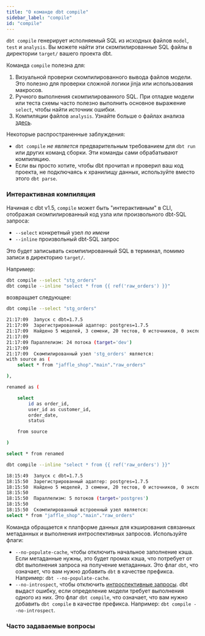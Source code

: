 ```yaml
---
title: "О команде dbt compile"
sidebar_label: "compile"
id: "compile"
---
```


`dbt compile` генерирует исполняемый SQL из исходных файлов `model`, `test` и `analysis`. Вы можете найти эти скомпилированные SQL файлы в директории `target/` вашего проекта dbt.

Команда `compile` полезна для:

1. Визуальной проверки скомпилированного вывода файлов модели. Это полезно для проверки сложной логики jinja или использования макросов.
2. Ручного выполнения скомпилированного SQL. При отладке модели или теста схемы часто полезно выполнить основное выражение `select`, чтобы найти источник ошибки.
3. Компиляции файлов `analysis`. Узнайте больше о файлах анализа [здесь](/docs/build/analyses).

Некоторые распространенные заблуждения:
- `dbt compile` _не является_ предварительным требованием для `dbt run` или других команд сборки. Эти команды сами обрабатывают компиляцию.
- Если вы просто хотите, чтобы dbt прочитал и проверил ваш код проекта, не подключаясь к хранилищу данных, используйте вместо этого `dbt parse`.

### Интерактивная компиляция

Начиная с dbt v1.5, `compile` может быть "интерактивным" в CLI, отображая скомпилированный код узла или произвольного dbt-SQL запроса:
- `--select` конкретный узел _по имени_
- `--inline` произвольный dbt-SQL запрос

Это будет записывать скомпилированный SQL в терминал, помимо записи в директорию `target/`.

Например:

```bash
dbt compile --select "stg_orders"                           
dbt compile --inline "select * from {{ ref('raw_orders') }}"
```

возвращает следующее:

```bash
dbt compile --select "stg_orders"                           

21:17:09  Запуск с dbt=1.7.5
21:17:09  Зарегистрированный адаптер: postgres=1.7.5
21:17:09  Найдено 5 моделей, 3 семени, 20 тестов, 0 источников, 0 экспозиций, 0 метрик, 401 макросов, 0 групп, 0 семантических моделей
21:17:09  
21:17:09 Параллелизм: 24 потока (target='dev')
21:17:09  
21:17:09  Скомпилированный узел 'stg_orders' является:
with source as (
    select * from "jaffle_shop"."main"."raw_orders"

),

renamed as (

    select
        id as order_id,
        user_id as customer_id,
        order_date,
        status

    from source

)

select * from renamed
```

```bash
dbt compile --inline "select * from {{ ref('raw_orders') }}"

18:15:49  Запуск с dbt=1.7.5
18:15:50  Зарегистрированный адаптер: postgres=1.7.5
18:15:50  Найдено 5 моделей, 3 семени, 20 тестов, 0 источников, 0 экспозиций, 0 метрик, 401 макросов, 0 групп, 0 семантических моделей
18:15:50  
18:15:50  Параллелизм: 5 потоков (target='postgres')
18:15:50  
18:15:50  Скомпилированный встроенный узел является:
select * from "jaffle_shop"."main"."raw_orders"
```

Команда обращается к платформе данных для кэширования связанных метаданных и выполнения интроспективных запросов. Используйте флаги:
- `--no-populate-cache`, чтобы отключить начальное заполнение кэша. Если метаданные нужны, это будет промах кэша, что потребует от dbt выполнения запроса на получение метаданных. Это флаг `dbt`, что означает, что вам нужно добавить `dbt` в качестве префикса. Например: `dbt --no-populate-cache`.
- `--no-introspect`, чтобы отключить [интроспективные запросы](/faqs/Warehouse/db-connection-dbt-compile#introspective-queries). dbt выдаст ошибку, если определение модели требует выполнения одного из них. Это флаг `dbt compile`, что означает, что вам нужно добавить `dbt compile` в качестве префикса. Например: `dbt compile --no-introspect`.

### Часто задаваемые вопросы
<FAQ path="Warehouse/db-connection-dbt-compile" />